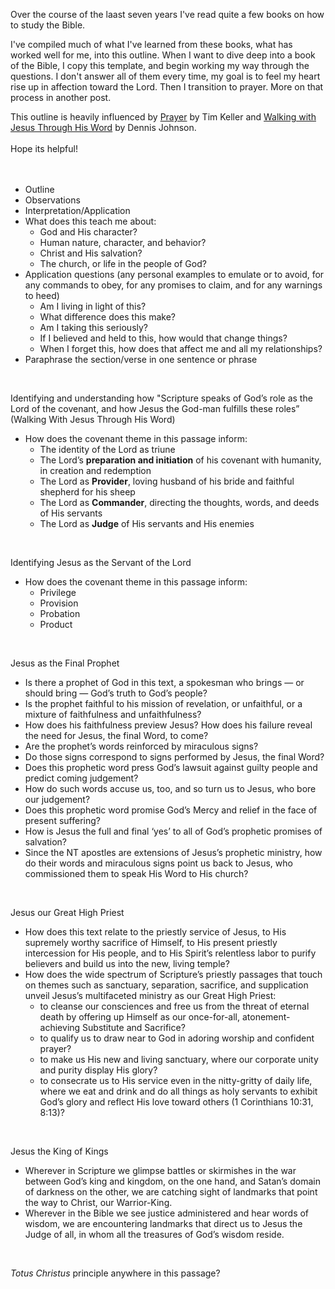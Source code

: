 Over the course of the laast seven years I've read quite a few books on how to study the Bible.  

I've compiled much of what I've learned from these books, what has worked well for me, into this outline. When I want to dive deep into a book of the Bible, I copy this template, and begin working my way through the questions. I don't answer all of them every time, my goal is to feel my heart rise up in affection toward the Lord. Then I transition to prayer. More on that process in another post.
<br>

This outline is heavily influenced by <a href="https://amzn.to/2QLitRO" target="_blank">Prayer</a> by Tim Keller and <a href="https://amzn.to/2Dnh6Wq" target="_blank">Walking with Jesus Through His Word</a> by Dennis Johnson.
<br>
<br>
Hope its helpful!  
<br>
<br>

- Outline  
- Observations  
- Interpretation/Application  
- What does this teach me about:  
  - God and His character?  
  - Human nature, character, and behavior?  
  - Christ and His salvation?  
  - The church, or life in the people of God?  
- Application questions (any personal examples to emulate or to avoid, for any commands to obey, for any promises to claim, and for any warnings to heed)  
  - Am I living in light of this?  
  - What difference does this make?  
  - Am I taking this seriously?  
  - If I believed and held to this, how would that change things?  
  - When I forget this, how does that affect me and all my relationships?  
- Paraphrase the section/verse in one sentence or phrase  
<br>

Identifying and understanding how "Scripture speaks of God’s role as the Lord of the covenant, and how Jesus the God-man fulfills these roles” (Walking With Jesus Through His Word)
<br>
- How does the covenant theme in this passage inform:  
    - The identity of the Lord as triune  
    - The Lord’s __preparation and initiation__ of his covenant with humanity, in creation and redemption  
    - The Lord as __Provider__, loving husband of his bride and faithful shepherd for his sheep  
    - The Lord as __Commander__, directing the thoughts, words, and deeds of His servants  
    - The Lord as __Judge__ of His servants and His enemies  
<br>

Identifying Jesus as the Servant of the Lord
- How does the covenant theme in this passage inform:
    - Privilege
    - Provision
    - Probation
    - Product
<br>

Jesus as the Final Prophet
- Is there a prophet of God in this text, a spokesman who brings — or should bring — God’s truth to God’s people?
- Is the prophet faithful to his mission of revelation, or unfaithful, or a mixture of faithfulness and unfaithfulness?
- How does his faithfulness preview Jesus? How does his failure reveal the need for Jesus, the final Word, to come?
- Are the prophet’s words reinforced by miraculous signs?
- Do those signs correspond to signs performed by Jesus, the final Word? 
- Does this prophetic word press God’s lawsuit against guilty people and predict coming judgement?
- How do such words accuse us, too, and so turn us to Jesus, who bore our judgement?
- Does this prophetic word promise God’s Mercy and relief in the face of present suffering? 
- How is Jesus the full and final ‘yes’ to all of God’s prophetic promises of salvation?
- Since the NT apostles are extensions of Jesus’s prophetic ministry, how do their words and miraculous signs point us back to Jesus, who commissioned them to speak His Word to His church?
<br>

Jesus our Great High Priest
- How does this text relate to the priestly service of Jesus, to His supremely worthy sacrifice of Himself, to His present priestly intercession for His people, and to His Spirit’s relentless labor to purify believers and build us into the new, living temple? 
- How does the wide spectrum of Scripture’s priestly passages that touch on themes such as sanctuary, separation, sacrifice, and supplication unveil Jesus’s multifaceted ministry as our Great High Priest:
    - to cleanse our consciences and free us from the threat of eternal death by offering up Himself as our once-for-all, atonement-achieving Substitute and Sacrifice?
    - to qualify us to draw near to God in adoring worship and confident prayer?
    - to make us His new and living sanctuary, where our corporate unity and purity display His glory?
    - to consecrate us to His service even in the nitty-gritty of daily life, where we eat and drink and do all things as holy servants to exhibit God’s glory and reflect His love toward others (1 Corinthians 10:31, 8:13)?
<br>

Jesus the King of Kings
- Wherever in Scripture we glimpse battles or skirmishes in the war between God’s king and kingdom, on the one hand, and Satan’s domain of darkness on the other, we are catching sight of landmarks that point the way to Christ, our Warrior-King.
- Wherever in the Bible we see justice administered and hear words of wisdom, we are encountering landmarks that direct us to Jesus the Judge of all, in whom all the treasures of God’s wisdom reside.
<br>

_Totus Christus_ principle anywhere in this passage?

